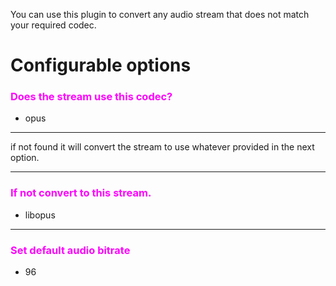 
You can use this plugin to convert any audio stream that does not match your required codec.

# Configurable options

### <span style="color:magenta">Does the stream use this codec?</span>
- opus

------------

if not found it will convert the stream to use whatever provided in the next option.

------------

### <span style="color:magenta">If not convert to this stream.</span>
- libopus

------------

### <span style="color:magenta">Set default audio bitrate</span>
- 96
